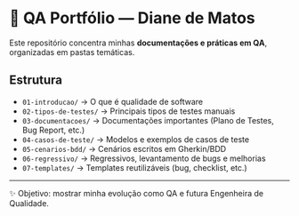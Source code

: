 # 🌸 QA Portfólio — Diane de Matos

Este repositório concentra minhas **documentações e práticas em QA**, organizadas em pastas temáticas.

## Estrutura
- `01-introducao/` → O que é qualidade de software
- `02-tipos-de-testes/` → Principais tipos de testes manuais
- `03-documentacoes/` → Documentações importantes (Plano de Testes, Bug Report, etc.)
- `04-casos-de-teste/` → Modelos e exemplos de casos de teste
- `05-cenarios-bdd/` → Cenários escritos em Gherkin/BDD
- `06-regressivo/` → Regressivos, levantamento de bugs e melhorias
- `07-templates/` → Templates reutilizáveis (bug, checklist, etc.)

---
✨ Objetivo: mostrar minha evolução como QA e futura Engenheira de Qualidade.
